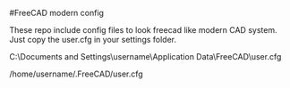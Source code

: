 #FreeCAD modern config

These repo include config files to look freecad like modern CAD system.
Just copy the user.cfg in your settings folder.

C:\Documents and Settings\username\Application Data\FreeCAD\user.cfg   

/home/username/.FreeCAD/user.cfg 
